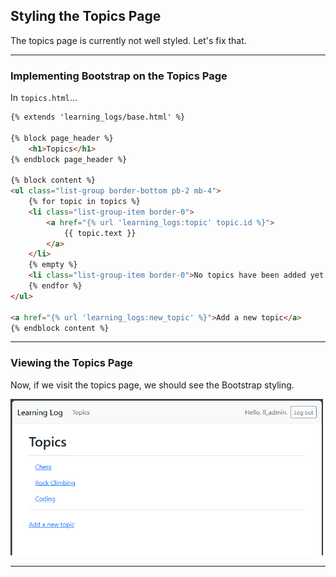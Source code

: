 ## Styling the Topics Page

The topics page is currently not well styled. Let's fix that.

---

### Implementing Bootstrap on the Topics Page

In `topics.html`...

```html
{% extends 'learning_logs/base.html' %}

{% block page_header %}
    <h1>Topics</h1>
{% endblock page_header %}

{% block content %}
<ul class="list-group border-bottom pb-2 mb-4">
    {% for topic in topics %}
    <li class="list-group-item border-0">
        <a href="{% url 'learning_logs:topic' topic.id %}">
            {{ topic.text }}
        </a>
    </li>
    {% empty %}
    <li class="list-group-item border-0">No topics have been added yet.</li>
    {% endfor %}
</ul>

<a href="{% url 'learning_logs:new_topic' %}">Add a new topic</a>
{% endblock content %}
```

---

### Viewing the Topics Page

Now, if we visit the topics page, we should see the Bootstrap styling.

<img src="../../images/topics_style.png" alt="Topics Page with Bootstrap styling" style="width:500px;">

---
